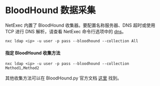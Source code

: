 # BloodHound 数据采集

NetExec 内置了 BloodHound 收集器。要配置名称服务器、DNS 超时或使用 TCP 进行 DNS 解析，请查看 NetExec 命令行选项中的 [dns](../getting-started/dns-options.md)。

```
nxc ldap <ip> -u user -p pass --bloodhound --collection All
```

#### 指定 BloodHound 收集方法
```
nxc ldap <ip> -u user -p pass --bloodhound --collection Method1,Method2
```

其他收集方法可以在 BloodHound.py 官方文档 [这里](https://github.com/dirkjanm/BloodHound.py/blob/master/README.md#usage) 找到。
